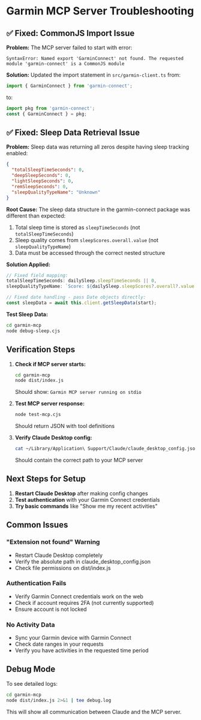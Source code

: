 # Garmin MCP Server Troubleshooting

## ✅ Fixed: CommonJS Import Issue

**Problem:** The MCP server failed to start with error:
```
SyntaxError: Named export 'GarminConnect' not found. The requested module 'garmin-connect' is a CommonJS module
```

**Solution:** Updated the import statement in `src/garmin-client.ts` from:
```typescript
import { GarminConnect } from 'garmin-connect';
```
to:
```typescript
import pkg from 'garmin-connect';
const { GarminConnect } = pkg;
```

## ✅ Fixed: Sleep Data Retrieval Issue

**Problem:** Sleep data was returning all zeros despite having sleep tracking enabled:
```json
{
  "totalSleepTimeSeconds": 0,
  "deepSleepSeconds": 0,
  "lightSleepSeconds": 0,
  "remSleepSeconds": 0,
  "sleepQualityTypeName": "Unknown"
}
```

**Root Cause:** The sleep data structure in the garmin-connect package was different than expected:
1. Total sleep time is stored as `sleepTimeSeconds` (not `totalSleepTimeSeconds`)
2. Sleep quality comes from `sleepScores.overall.value` (not `sleepQualityTypeName`)
3. Data must be accessed through the correct nested structure

**Solution Applied:**
```typescript
// Fixed field mapping:
totalSleepTimeSeconds: dailySleep.sleepTimeSeconds || 0,
sleepQualityTypeName: `Score: ${dailySleep.sleepScores?.overall?.value || 'N/A'}`,

// Fixed date handling - pass Date objects directly:
const sleepData = await this.client.getSleepData(start);
```

**Test Sleep Data:**
```bash
cd garmin-mcp
node debug-sleep.cjs
```

## Verification Steps

1. **Check if MCP server starts:**
   ```bash
   cd garmin-mcp
   node dist/index.js
   ```
   Should show: `Garmin MCP server running on stdio`

2. **Test MCP server response:**
   ```bash
   node test-mcp.cjs
   ```
   Should return JSON with tool definitions

3. **Verify Claude Desktop config:**
   ```bash
   cat ~/Library/Application\ Support/Claude/claude_desktop_config.json
   ```
   Should contain the correct path to your MCP server

## Next Steps for Setup

1. **Restart Claude Desktop** after making config changes
2. **Test authentication** with your Garmin Connect credentials
3. **Try basic commands** like "Show me my recent activities"

## Common Issues

### "Extension not found" Warning
- Restart Claude Desktop completely
- Verify the absolute path in claude_desktop_config.json
- Check file permissions on dist/index.js

### Authentication Fails
- Verify Garmin Connect credentials work on the web
- Check if account requires 2FA (not currently supported)
- Ensure account is not locked

### No Activity Data
- Sync your Garmin device with Garmin Connect
- Check date ranges in your requests
- Verify you have activities in the requested time period

## Debug Mode

To see detailed logs:
```bash
cd garmin-mcp
node dist/index.js 2>&1 | tee debug.log
```

This will show all communication between Claude and the MCP server.
